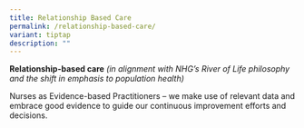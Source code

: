 ```yaml
---
title: Relationship Based Care
permalink: /relationship-based-care/
variant: tiptap
description: ""
---
```

<p><strong>Relationship-based care</strong>  <em>(in alignment with NHG’s River of Life philosophy and the shift in emphasis to population health)</em>
</p>
<p></p>
<p>​​Nurses as Evidence-based Practitioners – we make use of relevant data
and embrace good evidence to guide our continuous improvement efforts and
decisions.</p>
<p></p>